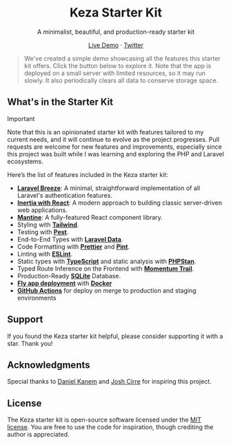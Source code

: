 <h1 align="center">
  Keza Starter Kit
</h1>

<div align="center">
  <p>
A minimalist, beautiful, and production-ready starter kit
  </p>
</div>

<div align="center">
  <p>
    <a href="https://keza-starter-kit.fly.dev" target="_blank">Live Demo</a>
    ·
    <a href="https://x.com/mucotreso" target="_blank">Twitter</a>

  </p>
</div>

> We've created a simple demo showcasing all the features this starter kit offers. Click the button below to explore it.
> Note that the app is deployed on a small server with limited resources, so it may run slowly. It also periodically clears all data to conserve storage space.

## What's in the Starter Kit

> [!IMPORTANT]
> Note that this is an opinionated starter kit with features tailored to my current needs, and it will continue to evolve as the project progresses. Pull requests are welcome for new features and improvements, especially since this project was built while I was learning and exploring the PHP and Laravel ecosystems.

Here’s the list of features included in the Keza starter kit:

- [**Laravel Breeze**](https://laravel.com/docs/11.x/starter-kits#breeze-and-inertia): A minimal, straightforward implementation of all Laravel's authentication features.
- [**Inertia with React**](https://inertiajs.com/): A modern approach to building classic server-driven web applications.
- [**Mantine**](https://mantine.dev/): A fully-featured React component library.
- Styling with [**Tailwind**](https://tailwindcss.com/).
- Testing with [**Pest**](https://pestphp.com/).
- End-to-End Types with [**Laravel Data**](https://spatie.be/docs/laravel-data/v4/introduction).
- Code Formatting with [**Prettier**](https://prettier.io/) and [**Pint**](https://laravel.com/docs/11.x/pint).
- Linting with [**ESLint**](https://eslint.org/).
- Static types with [**TypeScript**](https://www.typescriptlang.org/) and static analysis with [**PHPStan**](https://phpstan.org/).
- Typed Route Inference on the Frontend with [**Momentum Trail**](https://github.com/lepikhinb/momentum-trail).
- Production-Ready [**SQLite**](https://www.sqlite.org) Database.
- [**Fly app deployment**](https://fly.io/) with [**Docker**](https://www.docker.com/)
- [**GitHub Actions**](https://github.com/features/actions) for deploy on merge to production and staging environments

## Support

If you found the Keza starter kit helpful, please consider supporting it with a star. Thank you!

## Acknowledgments

Special thanks to [Daniel Kanem](https://github.com/dev-xo) and [Josh Cirre](https://github.com/joshcirre) for inspiring this project.

## License

The Keza starter kit is open-source software licensed under the [MIT license](https://opensource.org/licenses/MIT). You are free to use the code for inspiration, though crediting the author is appreciated.
